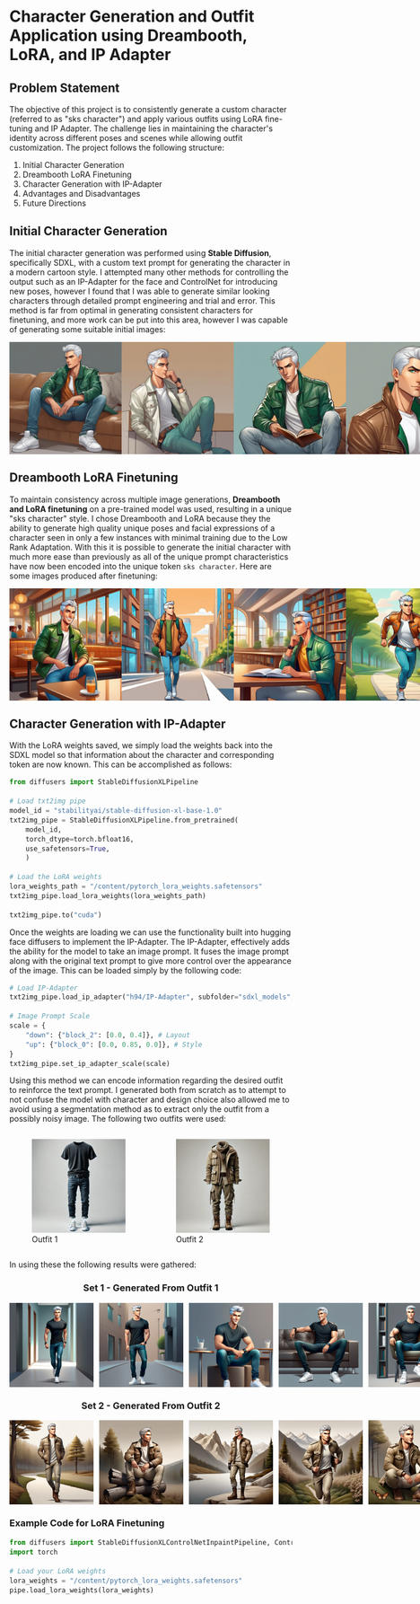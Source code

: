 # Character Generation and Outfit Application using Dreambooth, LoRA, and IP Adapter

## Problem Statement
The objective of this project is to consistently generate a custom character (referred to as "sks character") and apply various outfits using LoRA fine-tuning and IP Adapter. The challenge lies in maintaining the character's identity across different poses and scenes while allowing outfit customization. The project follows the following structure:

1. Initial Character Generation
2. Dreambooth LoRA Finetuning
3. Character Generation with IP-Adapter
4. Advantages and Disadvantages
5. Future Directions

## Initial Character Generation
The initial character generation was performed using **Stable Diffusion**, specifically SDXL, with a custom text prompt for generating the character in a modern cartoon style. I attempted many other methods for controlling the output such as an IP-Adapter for the face and ControlNet for introducing new poses, however I found that I was able to generate similar looking characters through detailed prompt engineering and trial and error. This method is far from optimal in generating consistent characters for finetuning, and more work can be put into this area, however I was capable of generating some suitable initial images:

<div style="display: flex; justify-content: space-between;">
    <img src="/character_images/image_1.png" alt="Image 1" width="200"/>
    <img src="/character_images/image_2.png" alt="Image 2" width="200"/>
    <img src="/character_images/image_7.png" alt="Image 3" width="200"/>
    <img src="/character_images/image_8.png" alt="Image 4" width="200"/>
</div>


## Dreambooth LoRA Finetuning
To maintain consistency across multiple image generations, **Dreambooth and LoRA finetuning** on a pre-trained model was used, resulting in a unique "sks character" style. I chose Dreambooth and LoRA because they the ability to generate high quality unique poses and facial expressions of a character seen in only a few instances with minimal training due to the Low Rank Adaptation. With this it is possible to generate the initial character with much more ease than previously as all of the unique prompt characteristics have now been encoded into the unique token `sks character`. Here are some images produced after finetuning:

<div style="display: flex; justify-content: space-between;">
    <img src="/images_after_finetuning/dreambooth_lora_image_1.png" alt="Image 1" width="200"/>
    <img src="/images_after_finetuning/dreambooth_lora_image_2.png" alt="Image 1" width="200"/>
    <img src="/images_after_finetuning/dreambooth_lora_image_3.png" alt="Image 1" width="200"/>
    <img src="/images_after_finetuning/dreambooth_lora_image_4.png" alt="Image 1" width="200"/>
</div>

## Character Generation with IP-Adapter
With the LoRA weights saved, we simply load the weights back into the SDXL model so that information about the character and corresponding token are now known. This can be accomplished as follows:

```python
from diffusers import StableDiffusionXLPipeline

# Load txt2img pipe
model_id = "stabilityai/stable-diffusion-xl-base-1.0"
txt2img_pipe = StableDiffusionXLPipeline.from_pretrained(
    model_id,
    torch_dtype=torch.bfloat16,
    use_safetensors=True,
    )

# Load the LoRA weights
lora_weights_path = "/content/pytorch_lora_weights.safetensors"
txt2img_pipe.load_lora_weights(lora_weights_path)

txt2img_pipe.to("cuda")
```

Once the weights are loading we can use the functionality built into hugging face diffusers to implement the IP-Adapter. The IP-Adapter, effectively adds the ability for the model to take an image prompt. It fuses the image prompt along with the original text prompt to give more control over the appearance of the image. This can be loaded simply by the following code:

```python
# Load IP-Adapter
txt2img_pipe.load_ip_adapter("h94/IP-Adapter", subfolder="sdxl_models", weight_name="ip-adapter_sdxl.bin")

# Image Prompt Scale
scale = {
    "down": {"block_2": [0.0, 0.4]}, # Layout
    "up": {"block_0": [0.0, 0.85, 0.0]}, # Style
}
txt2img_pipe.set_ip_adapter_scale(scale)
```

Using this method we can encode information regarding the desired outfit to reinforce the text prompt. I generated both from scratch as to attempt to not confuse the model with character and  design choice also allowed me to avoid using a segmentation method as to extract only the outfit from a possibly noisy image. The following two outfits were used:

<div style="display: flex; justify-content: space-between; gap: 10px;">
    <figure>
        <img src="/outfits/outfit_1.png" alt="Image 1" width="200"/>
        <figcaption>Outfit 1</figcaption>
    </figure>
    <figure>
        <img src="/outfits/outfit_2.png" alt="Image 2" width="200"/>
        <figcaption>Outfit 2</figcaption>
    </figure>
</div>

In using these the following results were gathered:

<div style="text-align: center;">
    <h3>Set 1 - Generated From Outfit 1</h3>
    <div style="display: flex; justify-content: space-between; gap: 10px;">
        <img src="/set_1/pipe1-outfit1-scene1.png" alt="Image 1" width="150"/>
        <img src="/set_1/pipe1-outfit1-scene2.png" alt="Image 2" width="150"/>
        <img src="/set_1/pipe1-outfit1-scene3.png" alt="Image 3" width="150"/>
        <img src="/set_1/pipe1-outfit1-scene4.png" alt="Image 4" width="150"/>
        <img src="/set_1/pipe1-outfit1-scene5.png" alt="Image 5" width="150"/>
    </div>
</div>

<div style="text-align: center;">
    <h3>Set 2 - Generated From Outfit 2</h3>
    <div style="display: flex; justify-content: space-between; gap: 10px;">
        <img src="/set_2/pipe1-outfit2-scene1.png" alt="Image 1" width="150"/>
        <img src="/set_2/pipe1-outfit2-scene2.png" alt="Image 2" width="150"/>
        <img src="/set_2/pipe1-outfit2-scene3.png" alt="Image 3" width="150"/>
        <img src="/set_2/pipe1-outfit2-scene4.png" alt="Image 4" width="150"/>
        <img src="/set_2/pipe1-outfit2-scene5.png" alt="Image 5" width="150"/>
    </div>
</div>

### Example Code for LoRA Finetuning

```python
from diffusers import StableDiffusionXLControlNetInpaintPipeline, ControlNetModel
import torch

# Load your LoRA weights
lora_weights = "/content/pytorch_lora_weights.safetensors"
pipe.load_lora_weights(lora_weights)
